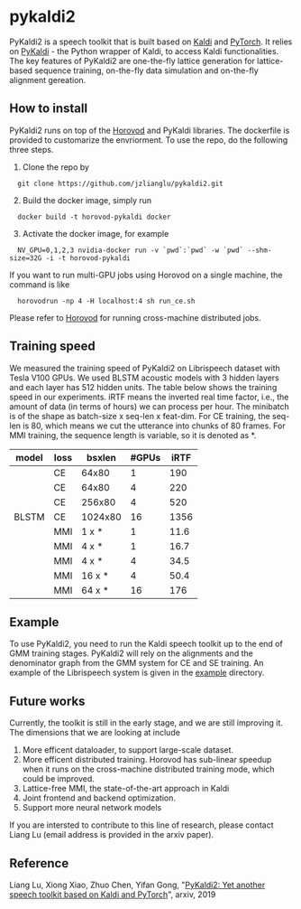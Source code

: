 # pykaldi2

PyKaldi2 is a speech toolkit that is built based on [Kaldi](http://kaldi-asr.org/) and [PyTorch](https://pytorch.org/). It relies on [PyKaldi](https://github.com/pykaldi/pykaldi) - the Python wrapper of Kaldi, to access Kaldi functionalities. The key features of PyKaldi2 are one-the-fly lattice generation for lattice-based sequence training, on-the-fly data simulation and on-the-fly alignment gereation. 

## How to install

PyKaldi2 runs on top of the [Horovod](https://github.com/horovod/horovod) and PyKaldi libraries. The dockerfile is provided to customarize the envriorment. To use the repo, do the following three steps. 

1. Clone the repo by

  ```
    git clone https://github.com/jzlianglu/pykaldi2.git
  ```
2. Build the docker image, simply run

  ```
    docker build -t horovod-pykaldi docker 
  ```

3. Activate the docker image, for example

  ```
    NV_GPU=0,1,2,3 nvidia-docker run -v `pwd`:`pwd` -w `pwd` --shm-size=32G -i -t horovod-pykaldi
  ```

If you want to run multi-GPU jobs using Horovod on a single machine,  the command is like

  ```
    horovodrun -np 4 -H localhost:4 sh run_ce.sh 
  ```
Please refer to [Horovod](https://github.com/horovod/horovod) for running cross-machine distributed jobs. 

## Training speed

We measured the training speed of PyKaldi2 on Librispeech dataset with Tesla V100 GPUs. We used BLSTM acoustic models with 3 hidden layers and each layer has 512 hidden units. The table below shows the training speed in our experiments. iRTF means the inverted real time factor, i.e., the amount of data (in terms of hours) we can process per hour. The minibatch is of the shape as batch-size x seq-len x feat-dim. For CE training, the seq-len is 80, which means we cut the utterance into chunks of 80 frames. For MMI training, the sequence length is variable, so it is denoted as *.  

| model | loss | bsxlen    | #GPUs |iRTF |
|------ | -----| ----------| ------|---- |
|       | CE   | 64x80     |  1    | 190 |
|       | CE   | 64x80     |  4    | 220 |
|       | CE   | 256x80    |  4    | 520 |
| BLSTM | CE   | 1024x80   | 16    | 1356|
|       | MMI  | 1 x *     | 1     | 11.6|
|       | MMI  | 4 x *     | 1     | 16.7|
|       | MMI  | 4 x *     | 4     | 34.5|
|       | MMI  | 16 x *    | 4     | 50.4|
|       | MMI  | 64 x *    | 16    | 176 |

## Example

To use PyKaldi2, you need to run the Kaldi speech toolkit up to the end of GMM training stages. PyKaldi2 will rely on the alignments and the denominator graph from the GMM system for CE and SE training. An example of the Librispeech system is given in the [example](https://github.com/jzlianglu/pykaldi2/tree/master/example) directory. 

## Future works

Currently, the toolkit is still in the early stage, and we are still improving it. The dimensions that we are looking at include
 1. More efficent dataloader, to support large-scale dataset.
 2. More efficent distributed training. Horovod has sub-linear speedup when it runs on the cross-machine distributed training mode, which could be improved.
 3. Lattice-free MMI, the state-of-the-art approach in Kaldi
 4. Joint frontend and backend optimization. 
 5. Support more neural network models

If you are intersted to contribute to this line of research, please contact Liang Lu (email address is provided in the arxiv paper). 

## Reference

Liang Lu, Xiong Xiao, Zhuo Chen, Yifan Gong, "[PyKaldi2: Yet another speech toolkit based on Kaldi and PyTorch](https://arxiv.org/abs/1907.05955)", arxiv, 2019
